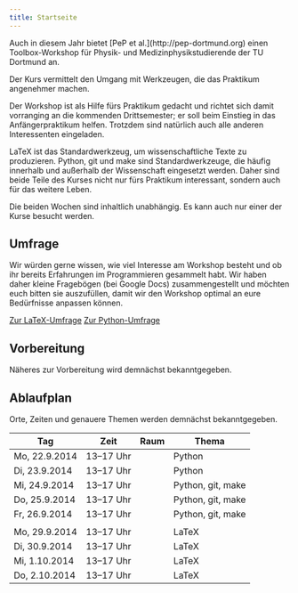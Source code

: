 ```yaml
---
title: Startseite
---
```


<p class="lead">
Auch in diesem Jahr bietet [PeP et al.](http://pep-dortmund.org) einen Toolbox-Workshop für Physik- und Medizinphysikstudierende der TU Dortmund an.
</p>

<p class="lead">
Der Kurs vermittelt den Umgang mit Werkzeugen, die das Praktikum angenehmer machen.
</p>

Der Workshop ist als Hilfe fürs Praktikum gedacht und richtet sich damit vorranging an die kommenden Drittsemester; er soll beim Einstieg in das Anfängerpraktikum helfen.
Trotzdem sind natürlich auch alle anderen Interessenten eingeladen.

LaTeX ist das Standardwerkzeug, um wissenschaftliche Texte zu produzieren.
Python, git und make sind Standardwerkzeuge, die häufig innerhalb und außerhalb der Wissenschaft eingesetzt werden.
Daher sind beide Teile des Kurses nicht nur fürs Praktikum interessant, sondern auch für das weitere Leben.

Die beiden Wochen sind inhaltlich unabhängig. Es kann auch nur einer der Kurse besucht werden.

## Umfrage

Wir würden gerne wissen, wie viel Interesse am Workshop besteht und ob ihr bereits Erfahrungen im Programmieren gesammelt habt.
Wir haben daher kleine Fragebögen (bei Google Docs) zusammengestellt und möchten euch bitten sie auszufüllen, damit wir den Workshop optimal an eure Bedürfnisse anpassen können.

<a class="btn btn-large btn-primary pull-right" href="https://docs.google.com/spreadsheet/viewform?formkey=dFhhWjJOVlN2QXZSdHJhNHVRa1ZCRnc6MA">Zur LaTeX-Umfrage</a>
<a class="btn btn-large btn-primary pull-right" style="margin-right: 3em;" href="https://docs.google.com/spreadsheet/viewform?formkey=dFlXR3FkQ216SnlLb29EMWFFV3NYUnc6MA">Zur Python-Umfrage</a>
<div class="clearfix"></div>

## Vorbereitung

Näheres zur Vorbereitung wird demnächst bekanntgegeben.

## Ablaufplan

Orte, Zeiten und genauere Themen werden demnächst bekanntgegeben.

<table class="table table-hover">
<thead>
  <tr>
    <th>Tag</th>
    <th>Zeit</th>
    <th>Raum</th>
    <th>Thema</th>
  </tr>
</thead>
<tbody>
  <tr>
    <td>Mo, 22.9.2014</td>
    <td>13–17 Uhr</td>
    <td></td>
    <td>Python</td>
  </tr>
  <tr>
    <td>Di, 23.9.2014</td>
    <td>13–17 Uhr</td>
    <td></td>
    <td>Python</td>
  </tr>
  <tr>
    <td>Mi, 24.9.2014</td>
    <td>13–17 Uhr</td>
    <td></td>
    <td>Python, git, make</td>
  </tr>
  <tr>
    <td>Do, 25.9.2014</td>
    <td>13–17 Uhr</td>
    <td></td>
    <td>Python, git, make</td>
  </tr>
  <tr>
    <td>Fr, 26.9.2014</td>
    <td>13–17 Uhr</td>
    <td></td>
    <td>Python, git, make</td>
  </tr>
  <tr>
    <td></td>
    <td></td>
    <td></td>
    <td></td>
  </tr>
  <tr>
    <td>Mo, 29.9.2014</td>
    <td>13–17 Uhr</td>
    <td></td>
    <td>LaTeX</td>
  </tr>
  <tr>
    <td>Di, 30.9.2014</td>
    <td>13–17 Uhr</td>
    <td></td>
    <td>LaTeX</td>
  </tr>
  <tr>
    <td>Mi, 1.10.2014</td>
    <td>13–17 Uhr</td>
    <td></td>
    <td>LaTeX</td>
  </tr>
  <tr>
    <td>Do, 2.10.2014</td>
    <td>13–17 Uhr</td>
    <td></td>
    <td>LaTeX</td>
  </tr>
</tbody>
</table>
